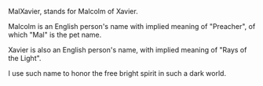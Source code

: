 MalXavier, stands for Malcolm of Xavier.

Malcolm is an English person's name with implied meaning of "Preacher", of which "Mal" is the pet name.

Xavier is also an English person's name, with implied meaning of "Rays of the Light".

I use such name to honor the free bright spirit in such a dark world.